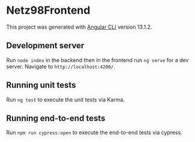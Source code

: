 # Netz98Frontend

This project was generated with [Angular CLI](https://github.com/angular/angular-cli) version 13.1.2.

## Development server

Run `node index` in the backend then in the frontend run `ng serve` for a dev server. Navigate to `http://localhost:4200/`.

## Running unit tests

Run `ng test` to execute the unit tests via Karma.

## Running end-to-end tests

Run `npm run cypress:open` to execute the end-to-end tests via cypress.
